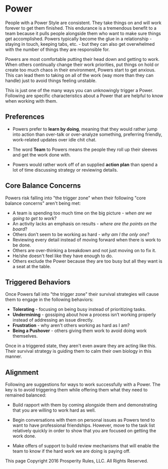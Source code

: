 # Power
People with a Power Style are consistent. They take things on and will work forever to get them finished. This endurance is a tremendous benefit to a team because it pulls people alongside them who want to make sure things get accomplished. Powers typically become the glue in a relationship - staying in touch, keeping tabs, etc. - but they can also get overwhelmed with the number of things they are responsible for.

Powers are most comfortable putting their head down and getting to work. When others continually change their work priorities, put things on hold or create too much chaos in their environment, Powers start to get anxious. This can lead them to taking on all of the work (way more than they can handle) just to avoid things feeling unstable.

This is just one of the many ways you can unknowingly trigger a Power. Following are specific characteristics about a Power that are helpful to know when working with them.


## Preferences

* Powers prefer to **learn by doing**, meaning that they would rather jump into action than over-talk or over-analyze something, preferring friendly, work-related updates over idle chit chat.

* The word **Team** to Powers means the people they roll up their sleeves and get the work done with.

* Powers would rather work off of an supplied **action plan** than spend a lot of time discussing strategy or reviewing details.


## Core Balance Concerns

Powers risk falling into "the trigger zone" when their following "core balance concerns" aren't being met:

* A team is spending too much time on the big picture - *when are we going to get to work*?
* An activity lacks an emphasis on results - *where are the points on the board*?
* Others don’t seem to be working as hard - *why am I the only one*?
* Reviewing every detail instead of moving forward when there is work to be done.
* Others are over-thinking a breakdown and not just moving on to fix it.
* He/she doesn't feel like they have enough to do.
* Others exclude the Power because they are too busy but all they want is a seat at the table.


## Triggered Behaviors

Once Powers fall into "the trigger zone" their survival strategies will cause them to engage in the following behaviors:

* **Tolerating** - focusing on being busy instead of prioritizing tasks.
* **Undermining** - gossiping about how a process isn’t working properly instead of addressing an issue directly.
* **Frustration** - why aren't others working as hard as I am?
* **Being a Pushover** - others giving them work to avoid doing work themselves.

Once in a triggered state, they aren't even aware they are acting like this. Their survival strategy is guiding them to calm their own biology in this manner.


## Alignment

Following are suggestions for ways to work successfully with a Power. The key is to avoid triggering them while offering them what they need to remained balanced:

* Build rapport with them by coming alongside them and demonstrating that you are willing to work hard as well.

* Begin conversations with them on personal issues as Powers tend to want to have professional friendships.  However, move to the task list relatively quickly in order to show that you are focused on getting the work done.

* Make offers of support to build review mechanisms that will enable the team to know if the hard work we are doing is paying off. 


This page Copyright 2016 Prosperity Rules, LLC. All Rights Reserved.